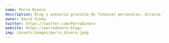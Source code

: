 ```yaml
---
name: Perro Dinero
description: Blog y asesoría gratuita de finanzas personales. Alcanza la tranquilidad financiera y disfruta la vida.
owner: David Ojeda
twitter: https://twitter.com/PerroDinero
website: https://perrodinero.blog/
img: /assets/images/perro_dinero.jpeg
---
```

